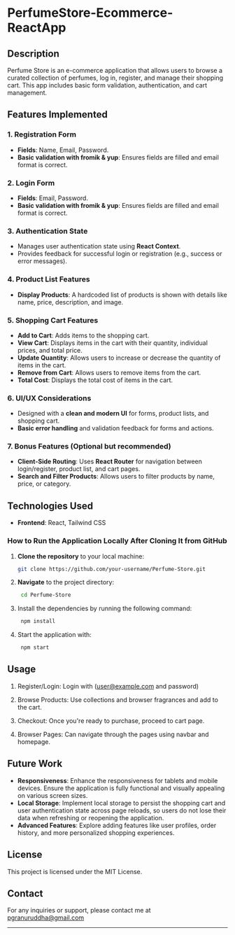 # PerfumeStore-Ecommerce-ReactApp


## Description
Perfume Store is an e-commerce application that allows users to browse a curated collection of perfumes, log in, register, and manage their shopping cart. This app includes basic form validation, authentication, and cart management.


## Features Implemented

### 1. **Registration Form**
   - **Fields**: Name, Email, Password.
   - **Basic validation with fromik & yup**: Ensures fields are filled and email format is correct.

### 2. **Login Form**
   - **Fields**: Email, Password.
   - **Basic validation with fromik & yup**: Ensures fields are filled and email format is correct.

### 3. **Authentication State**
   - Manages user authentication state using **React Context**.
   - Provides feedback for successful login or registration (e.g., success or error messages).

### 4. **Product List Features**
   - **Display Products**: A hardcoded list of products is shown with details like name, price, description, and image.

### 5. **Shopping Cart Features**
   - **Add to Cart**: Adds items to the shopping cart.
   - **View Cart**: Displays items in the cart with their quantity, individual prices, and total price.
   - **Update Quantity**: Allows users to increase or decrease the quantity of items in the cart.
   - **Remove from Cart**: Allows users to remove items from the cart.
   - **Total Cost**: Displays the total cost of items in the cart.

### 6. **UI/UX Considerations**
   - Designed with a **clean and modern UI** for forms, product lists, and shopping cart.
   - **Basic error handling** and validation feedback for forms and actions.

### 7. **Bonus Features (Optional but recommended)**
   - **Client-Side Routing**: Uses **React Router** for navigation between login/register, product list, and cart pages.
   - **Search and Filter Products**: Allows users to filter products by name, price, or category.


## Technologies Used
- **Frontend**: React, Tailwind CSS


### How to Run the Application Locally After Cloning It from GitHub

1. **Clone the repository** to your local machine:
   
   ```bash
   git clone https://github.com/your-username/Perfume-Store.git

2. **Navigate** to the project directory:

   ```bash
    cd Perfume-Store

3. Install the dependencies by running the following command:

   ```bash
    npm install

4. Start the application with:

   ```bash
    npm start


## Usage
1. Register/Login: Login with (user@example.com and password)

2. Browse Products: Use collections and browser fragrances and add to the cart.

3. Checkout: Once you're ready to purchase, proceed to cart page.

4. Browser Pages: Can navigate through the pages using navbar and homepage.


## Future Work

- **Responsiveness**: Enhance the responsiveness for tablets and mobile devices. Ensure the application is fully functional and visually appealing on various screen sizes.
- **Local Storage**: Implement local storage to persist the shopping cart and user authentication state across page reloads, so users do not lose their data when refreshing or reopening the application.
- **Advanced Features**: Explore adding features like user profiles, order history, and more personalized shopping experiences.

## License
This project is licensed under the MIT License.


## Contact
For any inquiries or support, please contact me at pgranuruddha@gmail.com

---
